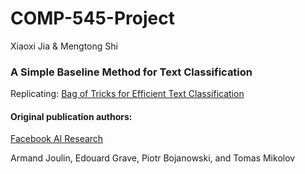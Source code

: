 # COMP-545-Project

Xiaoxi Jia & Mengtong Shi

### A Simple Baseline Method for Text Classification 

Replicating: [Bag of Tricks for Efficient Text Classification](https://aclanthology.org/E17-2068.pdf)

#### Original publication authors:

[Facebook AI Research](https://ai.meta.com/research/)

Armand Joulin, Edouard Grave, Piotr Bojanowski, and Tomas Mikolov